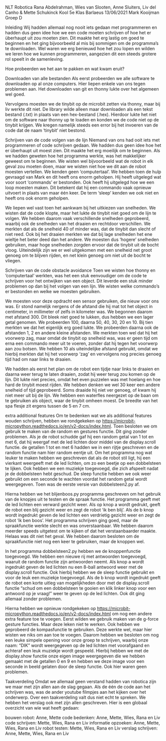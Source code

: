 NLT Robotica
Rana Abdelrahman, Wies van Slooten, Anne Sluiters, Liv del Canho & Mette Schukinck Kool
5e Klas Barlaeus
13/06/2021
Mark Kooijman
Groep D


Inleiding
Wij hadden allemaal nog nooit iets gedaan met programmeren en hadden dus geen idee hoe we een code moeten schrijven of hoe het er überhaupt uit zou moeten zien. Dit maakte het erg lastig om goed te beginnen en het ging bijvoorbeeld al mis bij sommigen om de programma’s te downloaden. Wel waren we erg benieuwd hoe het zou lopen en wilden we leren hoe we kunnen programmeren, aangezien dit een steeds grotere rol speelt in de samenleving. 

Hoe probeerden we het aan te pakken en wat kwam eruit?

Downloaden van alle bestanden
Als eerst probeerden we alle software te downloaden op al onze computers. Hier liepen enkele van ons tegen problemen aan. Het downloaden van git en thonny lukte over het algemeen wel goed. 

Vervolgens moesten we de tinybit op de microbit zetten via thonny, maar bij liv werkte dit niet. De library wilde alleen maar downloaden als een tekst bestand (.txt) in plaats van een hex-bestand (.hex). Hierdoor lukte het niet om de software naar thonny up te loaden en konden we de code niet op de tinybit krijgen. We kregen namelijk steeds een error bij het invoeren van de code dat de naam ‘tinybit’ niet bestond.

Schrijven van de code volgen van de lijn
Niemand van ons had ooit iets met programmeren of code schrijven gedaan. We hadden dus geen idee hoe het er überhaupt uit moest zien. Dit maakte het erg moeilijk om te beginnen. Als we hadden geweten hoe het programma werkte, was het makkelijker geweest om te beginnen. We wisten wel bijvoorbeeld wat de robot in elk geval zou moeten doen, maar we wisten niet hoe we dit aan de robot moesten vertellen. We kenden geen ‘computertaal’. We hebben toen de hulp gevraagd van Mark en dit heeft ons enorm geholpen. Hij heeft uitgelegd wat voor soort ‘commands’ er bestonden. Ook heeft hij uitgelegd hoe we een loop moesten maken. Dit betekent dat hij een commando vaak opnieuw uitvoert in plaats van maar één keer. De term ‘sleep’ kenden we ook niet en heeft ons ook enorm geholpen. 

We liepen wel vast toen het aankwam bij het uitkiezen van snelheden. We wisten dat de code klopte, maar het lukte de tinybit niet goed om de lijn te volgen. We hebben daarom vaak verschillende snelheden geprobeerd, waarbij ook de snelheden van het draaien en rechtdoor verschillen. We merkten dat als de snelheid 40 of minder was, dat de tinybit dan slecht of niet reed. Ook bij het draaien merkten we dat bij lage snelheden het ene wieltje het beter deed dan het andere. We moesten dus ‘hogere’ snelheden gebruiken, maar hoge snelheden zorgden ervoor dat de tinybit uit de bocht vloog. Uiteindelijk zijn we er wel uitgekomen met een snelheid net groot genoeg om te blijven rijden, en net klein genoeg om niet uit de bocht te vliegen.

Schrijven van de code obstacle avoidance
Toen we wisten hoe thonny en ‘computertaal’ werkten, was het een stuk eenvoudiger om de code te schrijven voor het ontwijken van een object. Dit leverde een stuk minder problemen op dan bij het volgen van een lijn. We wisten welke commando’s er bestonden en welke we moesten gebruiken. 

We moesten voor deze opdracht een sensor gebruiken, die nieuw voor ons was. Er stond namelijk nergens of de afstand die hij mat tot het object in centimeter, in millimeter of zelfs in kilometer was. We begonnen daarom met afstand 300. Dit bleek niet goed te lukken, dus hebben we een lager getal genomen. We probeerden 100, daarna 50, 40, 30, 20 en 10. Bij tien merkten we dat het eigenlijk erg goed lukte. We probeerden daarna ook de afstanden 1, 2 en andere kleine afstanden. We merkten toen wel dat hij het voorwerp zag, maar omdat de tinybit op snelheid was, was er geen tijd om erna een commando meer uit te voeren, zonder dat hij tegen het voorwerp aan zou botsen. We hebben 10 als uiteindelijke afstand gebruikt, omdat we hierbij merkten dat hij het voorwerp ‘zag’ en vervolgens nog precies genoeg tijd had om naar links te draaien. 

We hadden als eerst het plan om de robot een tijdje naar links te draaien en daarna weer terug te laten draaien, zodat hij weer terug zou komen op de lijn. Dit lukte niet precies, omdat het even puzzelen was met hoelang en hoe hard de tinybit moest rijden. We hebben denken we wel 30 keer een andere snelheid of tijd geprobeerd. Soms draaide hij niet ver genoeg, of kwam hij niet meer uit bij de lijn. We hebben een waterfles neergezet op de baan om te gebruiken als object, waar de tinybit omheen moest. De breedte van het spa flesje zit ergens tussen de 5 en 7 cm.

extra additional features
Om te bedenken wat we als additional features wouden schrijven, hebben we rondgekeken op https://microbit-micropython.readthedocs.io/en/v2-docs/index.html. Toen besloten we om gebruik te maken van de random en gestures functie. Dit ging zonder problemen. Als je de robot schudde gaf hij een random getal van 1 tot en met 6, dat hij weergaf met de led lichten door middel van de display.scroll functie. de getallen 1 tot en met 6 hadden we in een rijtje geschreven en de random functie nam hier random eentje uit. Om het programma nog wat leuker te maken hebben we geschreven dat als de robot stil ligt, hij een vierkant weergeeft met de led lichten, om zo een beetje op een dobbelsteen te lijken. Ook hebben we een muziekje toegevoegd, die zich afspeelt nadat je de dobbelsteen hebt geschud. De sleep functie hebben we ook weer gebruikt om een seconde te wachten voordat het random getal wordt weergegeven. Toen was de eerste versie van dobbelsteen2.py af.

Hierna hebben we het blijenboos.py programma geschreven om het gebruik van de knopjes uit te testen en de spraak functie. Het programma geeft met de led lichten een verward gezicht weer. Als op knop a wordt gedrukt, geeft de robot een blij gezicht weer en zegt de robot ‘ik ben blij’. Als de b knop wordt ingedrukt geven de led lichten een verdrietig gezicht weer en zegt de robot ‘ik ben boos’. Het programma schrijven ging goed, maar de spraakfunctie werkte slecht en was onverstaanbaar. We hebben daarom meerder speeds uitgetest om te kijken of dat het verstaanbaarder maakte. Helaas was dit niet het geval. We hebben daarom besloten om de spraakfunctie niet nog een keer te gebruiken, maar de knoppen wel.

In het programma dobbelsteen2.py hebben we de knoppenfunctie toegevoegd. We hebben een nieuwe rij met antwoorden toegevoegd, waaruit de random functie zijn antwoorden neemt. Als knop a wordt ingedrukt geven de led lichten nu een 8-ball antwoord weer met de display.scroll functie. Ook hierbij hebben we de sleep functie gebruikt en voor de leuk een muziekje toegevoegd. Als de b knop wordt ingedrukt geeft de robot een korte uitleg van mogelijkheden door met de display.scroll functie “schud om een dobbelsteen te gooien en klik linker knop voor een antwoord op je vraag!” weer te geven op de led lichten.
Ook dit ging allemaal zonder problemen.

Hierna hebben we opnieuw rondgekeken op https://microbit-micropython.readthedocs.io/en/v2-docs/index.html om nog een andere extra feature toe te voegen. Eerst wilden we gebruik maken van de g-force gesture functies. Maar deze leken niet te werken. Ook hebben we geprobeerd de kompasfunctie te gebruiken. Deze werkte wel, maar hier wisten we niks om aan toe te voegen. Daarom hebben we besloten om nog een leuke simpele opening voor onze groep te schrijven, waarbij onze naam: “DIK” wordt weergegeven op de led lichten met voorafgaand en achteraf een leuk muziekje wordt gespeeld. Hierbij hebben we met de display.show functie onze eigen image weergegeven die we hebben gemaakt met de getallen 0 en 9 en hebben we deze image voor een seconde in beeld gelaten door de sleep functie. Ook hier waren geen problemen.

Taakverdeling
Omdat we allemaal geen verstand hadden van robotica zijn we maar met zijn allen aan de slag gegaan. Als de één de code aan het schrijven was, was de ander youtube filmpjes aan het kijken over het onderwerp. Over een taakverdeling valt dus niet echt te spreken. We hebben het verslag ook met zijn allen geschreven. Hier is een globaal overzicht van wie wat heeft gedaan:

bouwen robot:	Anne, Mette
code bedenken:	Anne, Mette, Wies, Rana en Liv
code schrijven:	Mette, Wies, Rana en Liv
informatie opzoeken:	Anne, Mette, Wies, Rana en Liv
robot testen:	Mette, Wies, Rana en Liv
verslag schrijven:	Anne, Mette, Wies, Rana en Liv
